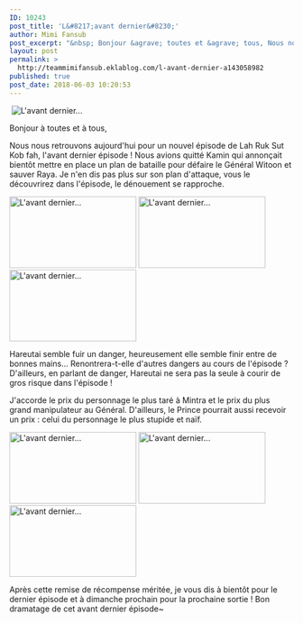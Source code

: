 ```yaml
---
ID: 10243
post_title: 'L&#8217;avant dernier&#8230;'
author: Mimi Fansub
post_excerpt: "&nbsp; Bonjour &agrave; toutes et &agrave; tous, Nous nous retrouvons aujourd'hui pour un nouvel &eacute;pisode de Lah Ruk Sut Kob fah, l'avant dernier &eacute;pisode ! Nous avions quitt&eacute; Kamin qui annon&ccedil;ait bient&ocirc;t mettre en place un plan de bataille pour d&eacute;faire le G&eacute;n&eacute;ral Witoon et sauver Raya. Je n'en dis pas plus..."
layout: post
permalink: >
  http://teammimifansub.eklablog.com/l-avant-dernier-a143058982
published: true
post_date: 2018-06-03 10:20:53
---
```

<p>&nbsp;<img src="https://united-subs.dearclouds.com/wp-content/uploads/2018/06/c33d0206a0d91263cb8171b5ef3fa622.jpg" alt="L'avant dernier..."/></p>
<p>Bonjour &agrave; toutes et &agrave; tous,</p>
<p>Nous nous retrouvons aujourd'hui pour un nouvel &eacute;pisode de Lah Ruk Sut Kob fah, l'avant dernier &eacute;pisode ! Nous avions quitt&eacute; Kamin qui annon&ccedil;ait bient&ocirc;t mettre en place un plan de bataille pour d&eacute;faire le G&eacute;n&eacute;ral Witoon et sauver Raya. Je n'en dis pas plus sur son plan d'attaque, vous le d&eacute;couvrirez dans l'&eacute;pisode, le d&eacute;nouement se rapproche.&nbsp;</p>
<p><img src="http://ekladata.com/2Q2wmbkcNYoDLhTvXsT4WWY21jA@225x127.gif" alt="L'avant dernier..." width="225" height="127"/>&nbsp;<img src="http://ekladata.com/IJTjiI_2pp934oIs-WPzalNLwtw@225x127.gif" alt="L'avant dernier..." width="225" height="127"/>&nbsp;<img src="http://ekladata.com/UUghaWaGEorWB-P-3hMqVGJyhl0@225x127.gif" alt="L'avant dernier..." width="225" height="127"/></p>
<p>Hareutai semble fuir un danger, heureusement elle semble finir entre de bonnes mains... Renontrera-t-elle d'autres dangers au cours de l'&eacute;pisode ? D'ailleurs, en parlant de danger, Hareutai ne sera pas la seule &agrave; courir de gros risque dans l'&eacute;pisode !</p>
<p>J'accorde le prix du personnage le plus tar&eacute; &agrave; Mintra et le prix du plus grand manipulateur au G&eacute;n&eacute;ral. D'ailleurs, le Prince pourrait aussi recevoir un prix : celui du personnage le plus stupide et na&iuml;f.&nbsp;</p>
<p><img src="http://ekladata.com/w2M1sWVj94X0SGcnIihhNYk5lHY@225x127.gif" alt="L'avant dernier..." width="225" height="127"/>&nbsp;<img src="http://ekladata.com/s0TuGzbB9Y1u0N0iAEC91vlbyag@225x127.gif" alt="L'avant dernier..." width="225" height="127"/>&nbsp;<img src="http://ekladata.com/3yi6MtWT7h33Fp2J9V7xdCx4c4U@225x127.gif" alt="L'avant dernier..." width="225" height="127"/></p>
<p>Apr&egrave;s cette remise de r&eacute;compense m&eacute;rit&eacute;e, je vous dis &agrave; bient&ocirc;t pour le dernier &eacute;pisode et &agrave; dimanche prochain pour la prochaine sortie ! Bon dramatage de cet avant dernier &eacute;pisode~&nbsp;</p>